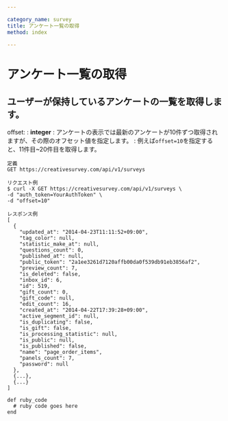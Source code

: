 ```yaml
---

category_name: survey
title: アンケート一覧の取得
method: index

---
```


# アンケート一覧の取得

## ユーザーが保持しているアンケートの一覧を取得します。

offset:
: __integer__
: アンケートの表示では最新のアンケートが10件ずつ取得されますが、その際のオフセット値を指定します。
: 例えば`offset=10`を指定すると、11件目~20件目を取得します。

~~~
定義
GET https://creativesurvey.com/api/v1/surveys

リクエスト例
$ curl -X GET https://creativesurvey.com/api/v1/surveys \
-d "auth_token=YourAuthToken" \
-d "offset=10"

レスポンス例
[
  {
    "updated_at": "2014-04-23T11:11:52+09:00",
    "tag_color": null,
    "statistic_make_at": null,
    "questions_count": 0,
    "published_at": null,
    "public_token": "2a1ee3261d7120affb00da0f539db91eb3856af2",
    "preview_count": 7,
    "is_deleted": false,
    "inbox_id": 6,
    "id": 519,
    "gift_count": 0,
    "gift_code": null,
    "edit_count": 16,
    "created_at": "2014-04-22T17:39:28+09:00",
    "active_segment_id": null,
    "is_duplicating": false,
    "is_gift": false,
    "is_processing_statistic": null,
    "is_public": null,
    "is_published": false,
    "name": "page_order_items",
    "panels_count": 7,
    "password": null
  },
  {...},
  {...}
]
~~~

~~~
def ruby_code
  # ruby code goes here
end
~~~
